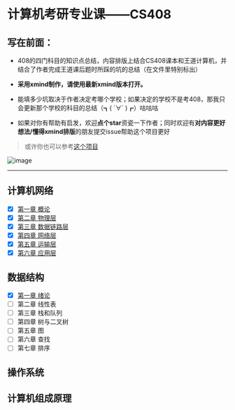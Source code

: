 # 计算机考研专业课——CS408  

## 写在前面：
+ 408的四门科目的知识点总结，内容排版上结合CS408课本和王道计算机，并结合了作者完成王道课后题时所踩的坑的总结（在文件里特别标出）
    
+  **采用xmind制作，请使用最新xmind版本打开。**  

+ 能填多少坑取决于作者决定考哪个学校；如果决定的学校不是考408，那我只会更新那个学校的科目的总结（┓( ´∀` )┏）咕咕咕  
   
+ 如果对你有帮助有启发，欢迎**点个star**资瓷一下作者；同时欢迎有**对内容更好想法/懂得xmind排版**的朋友提交issue帮助这个项目更好

> 或许你也可以参考[这个项目](https://github.com/SSHeRun/CS-Xmind-Note)
 
![image](https://images.cnblogs.com/cnblogs_com/unknown404/1368664/o_200228080609138b9120a159048225d7ead2d9f7bea6.jpg)
  
---

## 计算机网络
+ [x] [第一章 概论](https://github.com/Alice-and-Bob/CS408/blob/master/%E8%AE%A1%E7%AE%97%E6%9C%BA%E7%BD%91%E7%BB%9C/%E7%AC%AC%E4%B8%80%E7%AB%A0%20%E7%BB%AA%E8%AE%BA/%E7%AC%AC%E4%B8%80%E7%AB%A0%20%E6%A6%82%E8%BF%B0.xmind)
+ [x] [第二章 物理层](https://github.com/Alice-and-Bob/CS408/blob/master/%E8%AE%A1%E7%AE%97%E6%9C%BA%E7%BD%91%E7%BB%9C/%E7%AC%AC%E4%BA%8C%E7%AB%A0%20%E7%89%A9%E7%90%86%E5%B1%82/%E7%AC%AC%E4%BA%8C%E7%AB%A0%20%E7%89%A9%E7%90%86%E5%B1%82.xmind)
+ [x] [第三章 数据链路层](https://github.com/Alice-and-Bob/CS408/blob/master/%E8%AE%A1%E7%AE%97%E6%9C%BA%E7%BD%91%E7%BB%9C/%E7%AC%AC%E4%B8%89%E7%AB%A0%20%E6%95%B0%E6%8D%AE%E9%93%BE%E8%B7%AF%E5%B1%82/%E7%AC%AC%E4%B8%89%E7%AB%A0%20%E6%95%B0%E6%8D%AE%E9%93%BE%E8%B7%AF%E5%B1%82.xmind)
+ [x] [第四章 网络层](https://github.com/Alice-and-Bob/CS408/blob/master/%E8%AE%A1%E7%AE%97%E6%9C%BA%E7%BD%91%E7%BB%9C/%E7%AC%AC%E5%9B%9B%E7%AB%A0%20%E7%BD%91%E7%BB%9C%E5%B1%82/%E7%AC%AC%E5%9B%9B%E7%AB%A0%20%E7%BD%91%E7%BB%9C%E5%B1%82.xmind)
+ [x] [第五章 运输层](https://github.com/Alice-and-Bob/CS408/blob/master/%E8%AE%A1%E7%AE%97%E6%9C%BA%E7%BD%91%E7%BB%9C/%E7%AC%AC%E4%BA%94%E7%AB%A0%20%E8%BF%90%E8%BE%93%E5%B1%82/%E7%AC%AC%E4%BA%94%E7%AB%A0%20%E8%BF%90%E8%BE%93%E5%B1%82.xmind)
+ [x] [第六章 应用层](https://github.com/Alice-and-Bob/CS408/blob/master/%E8%AE%A1%E7%AE%97%E6%9C%BA%E7%BD%91%E7%BB%9C/%E7%AC%AC%E5%85%AD%E7%AB%A0%20%E5%BA%94%E7%94%A8%E5%B1%82/%E7%AC%AC%E5%85%AD%E7%AB%A0%20%E5%BA%94%E7%94%A8%E5%B1%82.xmind)
## 数据结构  
+ [x] [第一章 绪论](https://github.com/Alice-and-Bob/CS408/blob/master/%E6%95%B0%E6%8D%AE%E7%BB%93%E6%9E%84/%E7%AC%AC%E4%B8%80%E7%AB%A0%20%E7%BB%AA%E8%AE%BA/%E7%AC%AC%E4%B8%80%E7%AB%A0%20%E7%BB%AA%E8%AE%BA.xmind)
+ [ ] 第二章 线性表
+ [ ] 第三章 栈和队列
+ [ ] 第四章 树与二叉树
+ [ ] 第五章 图
+ [ ] 第六章 查找
+ [ ] 第七章 排序
## 操作系统
## 计算机组成原理

